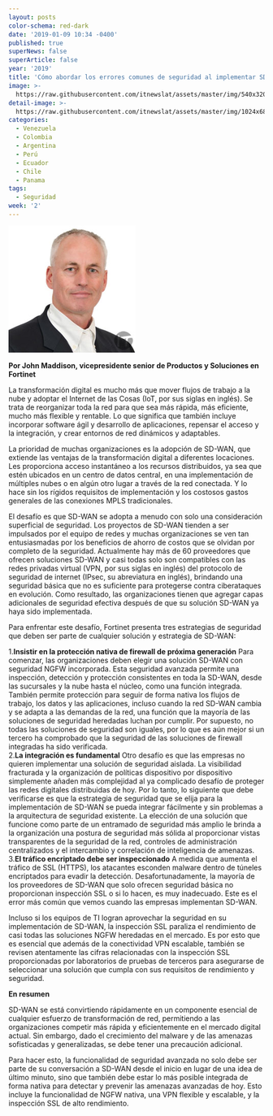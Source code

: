 ```yaml
---
layout: posts
color-schema: red-dark
date: '2019-01-09 10:34 -0400'
published: true
superNews: false
superArticle: false
year: '2019'
title: 'Cómo abordar los errores comunes de seguridad al implementar SD-WAN '
image: >-
  https://raw.githubusercontent.com/itnewslat/assets/master/img/540x320/SD-wan-p.jpg
detail-image: >-
  https://raw.githubusercontent.com/itnewslat/assets/master/img/1024x680/SD-wan-g.jpg
categories:
  - Venezuela
  - Colombia
  - Argentina
  - Perú
  - Ecuador
  - Chile
  - Panama
tags:
  - Seguridad
week: '2'
---
```

![](https://raw.githubusercontent.com/itnewslat/assets/master/img/300x300/John-Maddison.jpg)

**Por John Maddison, vicepresidente senior de Productos y Soluciones en Fortinet**

La transformación digital es mucho más que mover flujos de trabajo a la nube y adoptar el Internet de las Cosas (IoT, por sus siglas en inglés). Se trata de reorganizar toda la red para que sea más rápida, más eficiente, mucho más flexible y rentable. Lo que significa que también incluye incorporar software ágil y desarrollo de aplicaciones, repensar el acceso y la integración, y crear entornos de red dinámicos y adaptables. 

La prioridad de muchas organizaciones es la adopción de SD-WAN, que extiende las ventajas de la transformación digital a diferentes locaciones. Les proporciona acceso instantáneo a los recursos distribuidos, ya sea que estén ubicados en un centro de datos central, en una implementación de múltiples nubes o en algún otro lugar a través de la red conectada. Y lo hace sin los rígidos requisitos de implementación y los costosos gastos generales de las conexiones MPLS tradicionales. 

El desafío es que SD-WAN se adopta a menudo con solo una consideración superficial de seguridad. Los proyectos de SD-WAN tienden a ser impulsados por el equipo de redes y muchas organizaciones se ven tan entusiasmadas por los beneficios de ahorro de costos que se olvidan por completo de la seguridad. Actualmente hay más de 60 proveedores que ofrecen soluciones SD-WAN y casi todas solo son compatibles con las redes privadas virtual (VPN, por sus siglas en inglés) del protocolo de seguridad de internet (IPsec, su abreviatura en inglés), brindando una seguridad básica que no es suficiente para protegerse contra ciberataques en evolución. Como resultado, las organizaciones tienen que agregar capas adicionales de seguridad efectiva después de que su solución SD-WAN ya haya sido implementada. 

Para enfrentar este desafío, Fortinet presenta tres estrategias de seguridad que deben ser parte de cualquier solución y estrategia de SD-WAN: 

1.**Insistir en la protección nativa de firewall de próxima generación**
Para comenzar, las organizaciones deben elegir una solución SD-WAN con seguridad NGFW incorporada. Esta seguridad avanzada permite una inspección, detección y protección consistentes en toda la SD-WAN, desde las sucursales y la nube hasta el núcleo, como una función integrada. También permite protección para seguir de forma nativa los flujos de trabajo, los datos y las aplicaciones, incluso cuando la red SD-WAN cambia y se adapta a las demandas de la red, una función que la mayoría de las soluciones de seguridad heredadas luchan por cumplir. Por supuesto, no todas las soluciones de seguridad son iguales, por lo que es aún mejor si un tercero ha comprobado que la seguridad de las soluciones de firewall integradas ha sido verificada.  
2.**La integración es fundamental**
Otro desafío es que las empresas no quieren implementar una solución de seguridad aislada. La visibilidad fracturada y la organización de políticas dispositivo por dispositivo simplemente añaden más complejidad al ya complicado desafío de proteger las redes digitales distribuidas de hoy. Por lo tanto, lo siguiente que debe verificarse es que la estrategia de seguridad que se elija para la implementación de SD-WAN se pueda integrar fácilmente y sin problemas a la arquitectura de seguridad existente. La elección de una solución que funcione como parte de un entramado de seguridad más amplio le brinda a la organización una postura de seguridad más sólida al proporcionar vistas transparentes de la seguridad de la red, controles de administración centralizados y el intercambio y correlación de inteligencia de amenazas. 
3.**El tráfico encriptado debe ser inspeccionado**
A medida que aumenta el tráfico de SSL (HTTPS), los atacantes esconden malware dentro de túneles encriptados para evadir la detección. Desafortunadamente, la mayoría de los proveedores de SD-WAN que solo ofrecen seguridad básica no proporcionan inspección SSL o si lo hacen, es muy inadecuado. Este es el error más común que vemos cuando las empresas implementan SD-WAN. 

Incluso si los equipos de TI logran aprovechar la seguridad en su implementación de SD-WAN, la inspección SSL paraliza el rendimiento de casi todas las soluciones NGFW heredadas en el mercado. Es por esto que es esencial que además de la conectividad VPN escalable, también se revisen atentamente las cifras relacionadas con la inspección SSL proporcionadas por laboratorios de pruebas de terceros para asegurarse de seleccionar una solución que cumpla con sus requisitos de rendimiento y seguridad. 

**En resumen**

SD-WAN se está convirtiendo rápidamente en un componente esencial de cualquier esfuerzo de transformación de red, permitiendo a las organizaciones competir más rápida y eficientemente en el mercado digital actual. Sin embargo, dado el crecimiento del malware y de las amenazas sofisticadas y generalizadas, se debe tener una precaución adicional. 

Para hacer esto, la funcionalidad de seguridad avanzada no solo debe ser parte de su conversación a SD-WAN desde el inicio en lugar de una idea de último minuto, sino que también debe estar lo más posible integrada de forma nativa para detectar y prevenir las amenazas avanzadas de hoy. Esto incluye la funcionalidad de NGFW nativa, una VPN flexible y escalable, y la inspección SSL de alto rendimiento. 